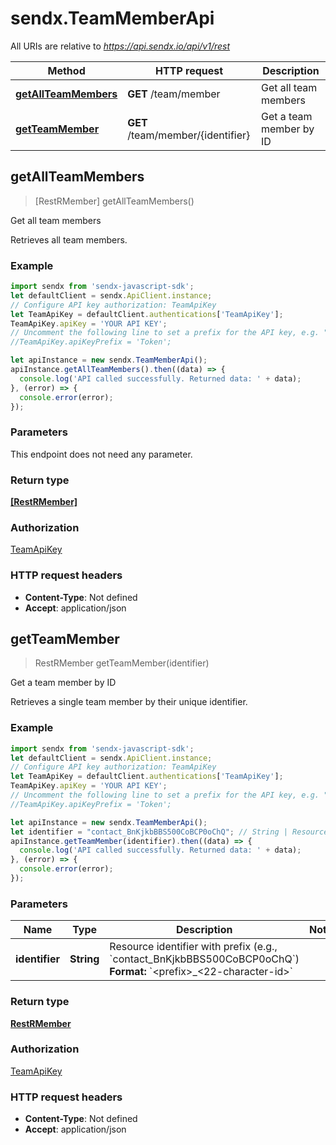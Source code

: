 # sendx.TeamMemberApi

All URIs are relative to *https://api.sendx.io/api/v1/rest*

Method | HTTP request | Description
------------- | ------------- | -------------
[**getAllTeamMembers**](TeamMemberApi.md#getAllTeamMembers) | **GET** /team/member | Get all team members
[**getTeamMember**](TeamMemberApi.md#getTeamMember) | **GET** /team/member/{identifier} | Get a team member by ID



## getAllTeamMembers

> [RestRMember] getAllTeamMembers()

Get all team members

Retrieves all team members.

### Example

```javascript
import sendx from 'sendx-javascript-sdk';
let defaultClient = sendx.ApiClient.instance;
// Configure API key authorization: TeamApiKey
let TeamApiKey = defaultClient.authentications['TeamApiKey'];
TeamApiKey.apiKey = 'YOUR API KEY';
// Uncomment the following line to set a prefix for the API key, e.g. "Token" (defaults to null)
//TeamApiKey.apiKeyPrefix = 'Token';

let apiInstance = new sendx.TeamMemberApi();
apiInstance.getAllTeamMembers().then((data) => {
  console.log('API called successfully. Returned data: ' + data);
}, (error) => {
  console.error(error);
});

```

### Parameters

This endpoint does not need any parameter.

### Return type

[**[RestRMember]**](RestRMember.md)

### Authorization

[TeamApiKey](../README.md#TeamApiKey)

### HTTP request headers

- **Content-Type**: Not defined
- **Accept**: application/json


## getTeamMember

> RestRMember getTeamMember(identifier)

Get a team member by ID

Retrieves a single team member by their unique identifier.

### Example

```javascript
import sendx from 'sendx-javascript-sdk';
let defaultClient = sendx.ApiClient.instance;
// Configure API key authorization: TeamApiKey
let TeamApiKey = defaultClient.authentications['TeamApiKey'];
TeamApiKey.apiKey = 'YOUR API KEY';
// Uncomment the following line to set a prefix for the API key, e.g. "Token" (defaults to null)
//TeamApiKey.apiKeyPrefix = 'Token';

let apiInstance = new sendx.TeamMemberApi();
let identifier = "contact_BnKjkbBBS500CoBCP0oChQ"; // String | Resource identifier with prefix (e.g., `contact_BnKjkbBBS500CoBCP0oChQ`)  **Format:** `<prefix>_<22-character-id>` 
apiInstance.getTeamMember(identifier).then((data) => {
  console.log('API called successfully. Returned data: ' + data);
}, (error) => {
  console.error(error);
});

```

### Parameters


Name | Type | Description  | Notes
------------- | ------------- | ------------- | -------------
 **identifier** | **String**| Resource identifier with prefix (e.g., &#x60;contact_BnKjkbBBS500CoBCP0oChQ&#x60;)  **Format:** &#x60;&lt;prefix&gt;_&lt;22-character-id&gt;&#x60;  | 

### Return type

[**RestRMember**](RestRMember.md)

### Authorization

[TeamApiKey](../README.md#TeamApiKey)

### HTTP request headers

- **Content-Type**: Not defined
- **Accept**: application/json


